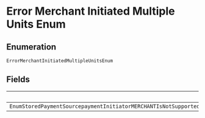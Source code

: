 
# Error Merchant Initiated Multiple Units Enum

## Enumeration

`ErrorMerchantInitiatedMultipleUnitsEnum`

## Fields

| Name |
|  --- |
| `EnumStoredPaymentSourcepaymentInitiatorMERCHANTIsNotSupportedIfMoreThanOnePurchaseUnitIsPresentInTheOrderMerchantInitiatedPaymentsAreNotSupportedFromOrdersWithMoreThanOnePurchaseUnitPleaseRetryTheRequestWithMultipleOrderRequestsOneForEachPurchaseUnit` |

